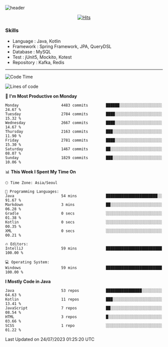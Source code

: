 <!-- Github Profile Readme로 프로필 꾸미기 : https://zzsza.github.io/development/2020/07/10/make-github-profile-readme/ -->

<!-- github theme -->
  <!-- 
    ![header](https://capsule-render.vercel.app/api?type=slice&color=e0f0e3&height=150&section=header&text=beasy&fontSize=45)
  -->
  ![header](https://capsule-render.vercel.app/api?type=soft&color=e0f0e3&height=150&section=header&text=Choi-YongSeok&fontSize=55&animation=twinkling)


<!-- hits count : https://hits.seeyoufarm.com/ -->
<div align=center>
    
  [![Hits](https://hits.seeyoufarm.com/api/count/incr/badge.svg?url=https%3A%2F%2Fgithub.com%2Fchoi-ys&count_bg=%2379C83D&title_bg=%23555555&icon=&icon_color=%23E7E7E7&title=hits&edge_flat=false)](https://hits.seeyoufarm.com)

</div>


<!-- Committed Top Lang -->
<div align=center>
</div>


### Skills
 - Language : Java, Kotlin
 - Framework : Spring Framework, JPA, QueryDSL
 - Database : MySQL
 - Test : jUnit5, Mockito, Kotest
 - Repository : Kafka, Redis

---

<!--START_SECTION:waka-->
![Code Time](http://img.shields.io/badge/Code%20Time-3%2C424%20hrs%2028%20mins-blue)

![Lines of code](https://img.shields.io/badge/From%20Hello%20World%20I%27ve%20Written-14.4%20million%20lines%20of%20code-blue)

📅 **I'm Most Productive on Monday** 

```text
Monday                   4483 commits        ██████░░░░░░░░░░░░░░░░░░░   24.67 % 
Tuesday                  2784 commits        ████░░░░░░░░░░░░░░░░░░░░░   15.32 % 
Wednesday                2667 commits        ████░░░░░░░░░░░░░░░░░░░░░   14.67 % 
Thursday                 2163 commits        ███░░░░░░░░░░░░░░░░░░░░░░   11.90 % 
Friday                   2781 commits        ████░░░░░░░░░░░░░░░░░░░░░   15.30 % 
Saturday                 1467 commits        ██░░░░░░░░░░░░░░░░░░░░░░░   08.07 % 
Sunday                   1829 commits        ███░░░░░░░░░░░░░░░░░░░░░░   10.06 % 
```


📊 **This Week I Spent My Time On** 

```text
🕑︎ Time Zone: Asia/Seoul

💬 Programming Languages: 
Java                     54 mins             ███████████████████████░░   91.67 % 
Markdown                 3 mins              ██░░░░░░░░░░░░░░░░░░░░░░░   06.28 % 
Gradle                   0 secs              ░░░░░░░░░░░░░░░░░░░░░░░░░   01.38 % 
Kotlin                   0 secs              ░░░░░░░░░░░░░░░░░░░░░░░░░   00.35 % 
XML                      0 secs              ░░░░░░░░░░░░░░░░░░░░░░░░░   00.21 % 

🔥 Editors: 
IntelliJ                 59 mins             █████████████████████████   100.00 % 

💻 Operating System: 
Windows                  59 mins             █████████████████████████   100.00 % 
```

**I Mostly Code in Java** 

```text
Java                     53 repos            ████████████████░░░░░░░░░   64.63 % 
Kotlin                   11 repos            ███░░░░░░░░░░░░░░░░░░░░░░   13.41 % 
JavaScript               7 repos             ██░░░░░░░░░░░░░░░░░░░░░░░   08.54 % 
HTML                     3 repos             █░░░░░░░░░░░░░░░░░░░░░░░░   03.66 % 
SCSS                     1 repo              ░░░░░░░░░░░░░░░░░░░░░░░░░   01.22 % 
```




 Last Updated on 24/07/2023 01:25:20 UTC
<!--END_SECTION:waka-->

<!-- 
![footer](https://capsule-render.vercel.app/api?section=footer&type=slice&color=e0f0e3)
-->

